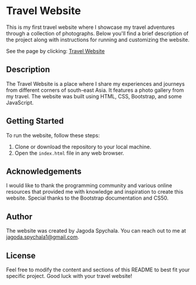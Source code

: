 # Travel Website

This is my first travel website where I showcase my travel adventures through a collection of photographs. Below you'll find a brief description of the project along with instructions for running and customizing the website.

See the page by clicking: [Travel Website]( https://toster3d.github.io/)

## Description

The Travel Website is a place where I share my experiences and journeys from different corners of south-east Asia. It features a photo gallery from my travel. The website was built using HTML, CSS, Bootstrap, and some JavaScript.

## Getting Started

To run the website, follow these steps:

1. Clone or download the repository to your local machine.
2. Open the `index.html` file in any web browser.


## Acknowledgements

I would like to thank the programming community and various online resources that provided me with knowledge and inspiration to create this website. Special thanks to the Bootstrap documentation and CS50.

## Author

The website was created by Jagoda Spychala. You can reach out to me at jagoda.spychala1@gmail.com.

## License

Feel free to modify the content and sections of this README to best fit your specific project. Good luck with your travel website!


